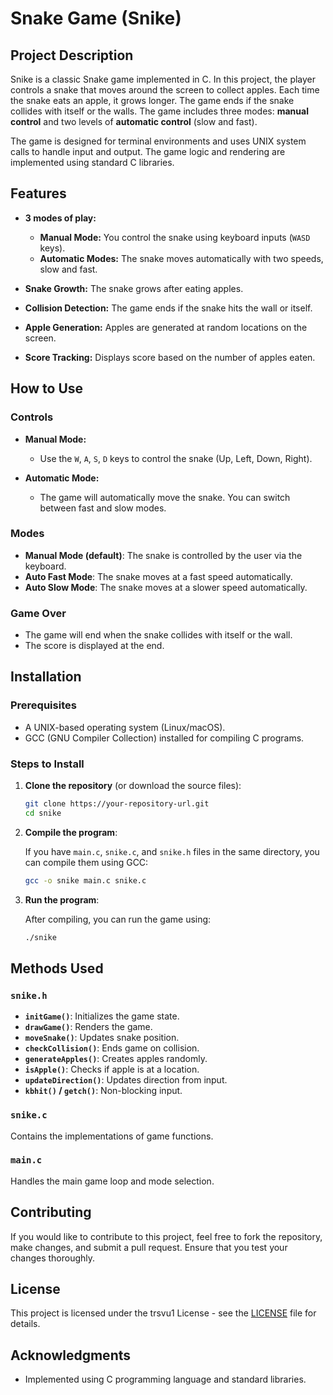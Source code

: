 # Snake Game (Snike)

## Project Description

Snike is a classic Snake game implemented in C. In this project, the player controls a snake that moves around the screen to collect apples. Each time the snake eats an apple, it grows longer. The game ends if the snake collides with itself or the walls. The game includes three modes: **manual control** and two levels of **automatic control** (slow and fast).

The game is designed for terminal environments and uses UNIX system calls to handle input and output. The game logic and rendering are implemented using standard C libraries.

## Features

- **3 modes of play:**
  - **Manual Mode:** You control the snake using keyboard inputs (`WASD` keys).
  - **Automatic Modes:** The snake moves automatically with two speeds, slow and fast.
  
- **Snake Growth:** The snake grows after eating apples.
- **Collision Detection:** The game ends if the snake hits the wall or itself.
- **Apple Generation:** Apples are generated at random locations on the screen.
- **Score Tracking:** Displays score based on the number of apples eaten.
  
## How to Use

### Controls

- **Manual Mode:**
  - Use the `W`, `A`, `S`, `D` keys to control the snake (Up, Left, Down, Right).
  
- **Automatic Mode:**
  - The game will automatically move the snake. You can switch between fast and slow modes.

### Modes

- **Manual Mode (default)**: The snake is controlled by the user via the keyboard.
- **Auto Fast Mode**: The snake moves at a fast speed automatically.
- **Auto Slow Mode**: The snake moves at a slower speed automatically.

### Game Over

- The game will end when the snake collides with itself or the wall.
- The score is displayed at the end.

## Installation

### Prerequisites

- A UNIX-based operating system (Linux/macOS).
- GCC (GNU Compiler Collection) installed for compiling C programs.

### Steps to Install

1. **Clone the repository** (or download the source files):

   ```bash
   git clone https://your-repository-url.git
   cd snike
   ```

2. **Compile the program**:

   If you have `main.c`, `snike.c`, and `snike.h` files in the same directory, you can compile them using GCC:

   ```bash
   gcc -o snike main.c snike.c
   ```

3. **Run the program**:

   After compiling, you can run the game using:

   ```bash
   ./snike
   ```

## Methods Used

### `snike.h`

- **`initGame()`**: Initializes the game state.
- **`drawGame()`**: Renders the game.
- **`moveSnake()`**: Updates snake position.
- **`checkCollision()`**: Ends game on collision.
- **`generateApples()`**: Creates apples randomly.
- **`isApple()`**: Checks if apple is at a location.
- **`updateDirection()`**: Updates direction from input.
- **`kbhit()` / `getch()`**: Non-blocking input.

### `snike.c`

Contains the implementations of game functions.

### `main.c`

Handles the main game loop and mode selection.

## Contributing

If you would like to contribute to this project, feel free to fork the repository, make changes, and submit a pull request. Ensure that you test your changes thoroughly.

## License

This project is licensed under the trsvu1 License - see the [LICENSE](LICENSE) file for details.

## Acknowledgments

- Implemented using C programming language and standard libraries.
